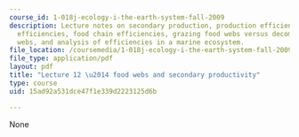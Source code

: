 ```yaml
---
course_id: 1-018j-ecology-i-the-earth-system-fall-2009
description: Lecture notes on secondary production, production efficiencies, assimilation
  efficiencies, food chain efficiencies, grazing food webs versus decomposer food
  webs, and analysis of efficiencies in a marine ecosystem.
file_location: /coursemedia/1-018j-ecology-i-the-earth-system-fall-2009/15ad92a531dce47f1e339d2223125d6b_MIT1_018JF09_Lec12.pdf
file_type: application/pdf
layout: pdf
title: "Lecture 12 \u2014 food webs and secondary productivity"
type: course
uid: 15ad92a531dce47f1e339d2223125d6b

---
```

None